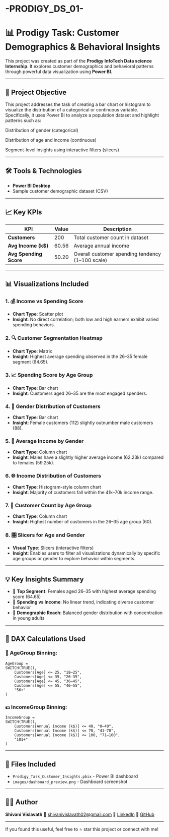 # -PRODIGY_DS_01-
# 📊 Prodigy Task: Customer Demographics & Behavioral Insights

This project was created as part of the **Prodigy InfoTech Data science Internship**. It explores customer demographics and behavioral patterns through powerful data visualization using **Power BI**.

---

## 📍 Project Objective

This project addresses the task of creating a bar chart or histogram to visualize the distribution of a categorical or continuous variable. Specifically, it uses Power BI to analyze a population dataset and highlight patterns such as:

Distribution of gender (categorical)

Distribution of age and income (continuous)

Segment-level insights using interactive filters (slicers)

---

## 🛠 Tools & Technologies

* **Power BI Desktop**
* Sample customer demographic dataset (CSV)

---

## 📈 Key KPIs

| KPI                    | Value | Description                                      |
| ---------------------- | ----- | ------------------------------------------------ |
| **Customers**          | 200   | Total customer count in dataset                  |
| **Avg Income (k\$)**   | 60.56 | Average annual income                            |
| **Avg Spending Score** | 50.20 | Overall customer spending tendency (1–100 scale) |

---

## 📊 Visualizations Included

### 1. 💰 **Income vs Spending Score**

* **Chart Type**: Scatter plot
* **Insight**: No direct correlation; both low and high earners exhibit varied spending behaviors.

### 2. 🔍 **Customer Segmentation Heatmap**

* **Chart Type**: Matrix
* **Insight**: Highest average spending observed in the 26–35 female segment (64.65).

### 3. 📈 **Spending Score by Age Group**

* **Chart Type**: Bar chart
* **Insight**: Customers aged 26–35 are the most engaged spenders.

### 4. 👤 **Gender Distribution of Customers**

* **Chart Type**: Bar chart
* **Insight**: Female customers (112) slightly outnumber male customers (88).

### 5. 📅 **Average Income by Gender**

* **Chart Type**: Column chart
* **Insight**: Males have a slightly higher average income (62.23k) compared to females (59.25k).

### 6. 🌐 **Income Distribution of Customers**

* **Chart Type**: Histogram-style column chart
* **Insight**: Majority of customers fall within the 41k–70k income range.

### 7. 📅 **Customer Count by Age Group**

* **Chart Type**: Column chart
* **Insight**: Highest number of customers in the 26–35 age group (60).

### 8. 🎛️ **Slicers for Age and Gender**

* **Visual Type**: Slicers (interactive filters)
* **Insight**: Enables users to filter all visualizations dynamically by specific age groups or gender to explore behavior within segments.

---

## 💡 Key Insights Summary

* 👧 **Top Segment**: Females aged 26–35 with highest average spending score (64.65)
* 🧮 **Spending vs Income**: No linear trend, indicating diverse customer behavior
* 👥 **Demographic Reach**: Balanced gender distribution with concentration in young adults

---

## 📘 DAX Calculations Used

### 🎂 AgeGroup Binning:

```DAX
AgeGroup = 
SWITCH(TRUE(),
    Customers[Age] <= 25, "18–25",
    Customers[Age] <= 35, "26–35",
    Customers[Age] <= 45, "36–45",
    Customers[Age] <= 55, "46–55",
    "56+"
)
```

### 💵 IncomeGroup Binning:

```DAX
IncomeGroup = 
SWITCH(TRUE(),
    Customers[Annual Income (k$)] <= 40, "0–40",
    Customers[Annual Income (k$)] <= 70, "41–70",
    Customers[Annual Income (k$)] <= 100, "71–100",
    "101+"
)
```

---

## 📁 Files Included

* `Prodigy_Task_Customer_Insights.pbix` - Power BI dashboard
* `images/dashboard_preview.png` - Dashboard screenshot

---

## 👨‍💻 Author

**Shivani Vislavath**
📧 [shivanivislavath02@gmail.com](mailto:shivanivislavath02@gmail.com)
🔗 [LinkedIn](https://www.linkedin.com/in/shivani-vislavath-680102286)
🔗 [GitHub](https://github.com/shivani-vislavath)

---

If you found this useful, feel free to ⭐ star this project or connect with me!
